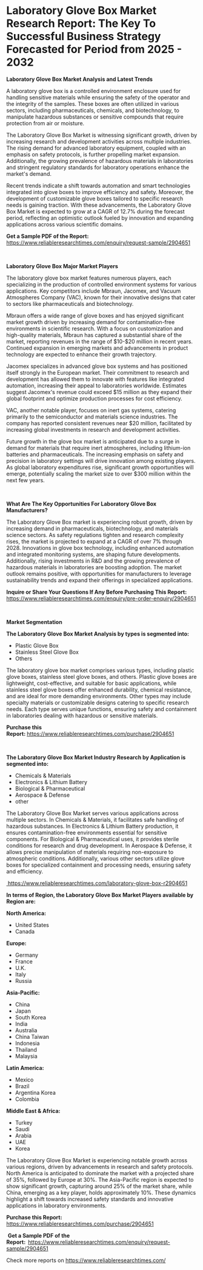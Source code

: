 <p><h1>Laboratory Glove Box Market Research Report: The Key To Successful Business Strategy Forecasted for Period from 2025 - 2032</h1></p><p><strong>Laboratory Glove Box Market Analysis and Latest Trends</strong></p>
<p><p>A laboratory glove box is a controlled environment enclosure used for handling sensitive materials while ensuring the safety of the operator and the integrity of the samples. These boxes are often utilized in various sectors, including pharmaceuticals, chemicals, and biotechnology, to manipulate hazardous substances or sensitive compounds that require protection from air or moisture. </p><p>The Laboratory Glove Box Market is witnessing significant growth, driven by increasing research and development activities across multiple industries. The rising demand for advanced laboratory equipment, coupled with an emphasis on safety protocols, is further propelling market expansion. Additionally, the growing prevalence of hazardous materials in laboratories and stringent regulatory standards for laboratory operations enhance the market's demand.</p><p>Recent trends indicate a shift towards automation and smart technologies integrated into glove boxes to improve efficiency and safety. Moreover, the development of customizable glove boxes tailored to specific research needs is gaining traction. With these advancements, the Laboratory Glove Box Market is expected to grow at a CAGR of 12.7% during the forecast period, reflecting an optimistic outlook fueled by innovation and expanding applications across various scientific domains.</p></p>
<p><strong>Get a Sample PDF of the Report:&nbsp;</strong> <a href="https://www.reliableresearchtimes.com/enquiry/request-sample/2904651?utm_campaign=2989&utm_medium=2&utm_source=Github&utm_content=ia&utm_term=12032025&utm_id=laboratory-glove-box">https://www.reliableresearchtimes.com/enquiry/request-sample/2904651</a></p>
<p>&nbsp;</p>
<p><strong>Laboratory Glove Box Major Market Players</strong></p>
<p><p>The laboratory glove box market features numerous players, each specializing in the production of controlled environment systems for various applications. Key competitors include Mbraun, Jacomex, and Vacuum Atmospheres Company (VAC), known for their innovative designs that cater to sectors like pharmaceuticals and biotechnology.</p><p>Mbraun offers a wide range of glove boxes and has enjoyed significant market growth driven by increasing demand for contamination-free environments in scientific research. With a focus on customization and high-quality materials, Mbraun has captured a substantial share of the market, reporting revenues in the range of $10-$20 million in recent years. Continued expansion in emerging markets and advancements in product technology are expected to enhance their growth trajectory.</p><p>Jacomex specializes in advanced glove box systems and has positioned itself strongly in the European market. Their commitment to research and development has allowed them to innovate with features like integrated automation, increasing their appeal to laboratories worldwide. Estimates suggest Jacomex's revenue could exceed $15 million as they expand their global footprint and optimize production processes for cost efficiency.</p><p>VAC, another notable player, focuses on inert gas systems, catering primarily to the semiconductor and materials science industries. The company has reported consistent revenues near $20 million, facilitated by increasing global investments in research and development activities.</p><p>Future growth in the glove box market is anticipated due to a surge in demand for materials that require inert atmospheres, including lithium-ion batteries and pharmaceuticals. The increasing emphasis on safety and precision in laboratory settings will drive innovation among existing players. As global laboratory expenditures rise, significant growth opportunities will emerge, potentially scaling the market size to over $300 million within the next few years.</p></p>
<p>&nbsp;</p>
<p><strong>What Are The Key Opportunities For Laboratory Glove Box Manufacturers?</strong></p>
<p><p>The Laboratory Glove Box market is experiencing robust growth, driven by increasing demand in pharmaceuticals, biotechnology, and materials science sectors. As safety regulations tighten and research complexity rises, the market is projected to expand at a CAGR of over 7% through 2028. Innovations in glove box technology, including enhanced automation and integrated monitoring systems, are shaping future developments. Additionally, rising investments in R&D and the growing prevalence of hazardous materials in laboratories are boosting adoption. The market outlook remains positive, with opportunities for manufacturers to leverage sustainability trends and expand their offerings in specialized applications.</p></p>
<p><strong>Inquire or Share Your Questions If Any Before Purchasing This Report:</strong> <a href="https://www.reliableresearchtimes.com/enquiry/pre-order-enquiry/2904651?utm_campaign=2989&utm_medium=2&utm_source=Github&utm_content=ia&utm_term=12032025&utm_id=laboratory-glove-box">https://www.reliableresearchtimes.com/enquiry/pre-order-enquiry/2904651</a></p>
<p>&nbsp;</p>
<p><strong>Market Segmentation</strong></p>
<p><strong>The Laboratory Glove Box Market Analysis by types is segmented into:</strong></p>
<p><ul><li>Plastic Glove Box</li><li>Stainless Steel Glove Box</li><li>Others</li></ul></p>
<p><p>The laboratory glove box market comprises various types, including plastic glove boxes, stainless steel glove boxes, and others. Plastic glove boxes are lightweight, cost-effective, and suitable for basic applications, while stainless steel glove boxes offer enhanced durability, chemical resistance, and are ideal for more demanding environments. Other types may include specialty materials or customizable designs catering to specific research needs. Each type serves unique functions, ensuring safety and containment in laboratories dealing with hazardous or sensitive materials.</p></p>
<p><strong>Purchase this Report:&nbsp;</strong><a href="https://www.reliableresearchtimes.com/purchase/2904651?utm_campaign=2989&utm_medium=2&utm_source=Github&utm_content=ia&utm_term=12032025&utm_id=laboratory-glove-box">https://www.reliableresearchtimes.com/purchase/2904651</a></p>
<p>&nbsp;</p>
<p><strong>The Laboratory Glove Box Market Industry Research by Application is segmented into:</strong></p>
<p><ul><li>Chemicals & Materials</li><li>Electronics & Lithium Battery</li><li>Biological & Pharmaceutical</li><li>Aerospace & Defense</li><li>other</li></ul></p>
<p><p>The Laboratory Glove Box Market serves various applications across multiple sectors. In Chemicals & Materials, it facilitates safe handling of hazardous substances. In Electronics & Lithium Battery production, it ensures contamination-free environments essential for sensitive components. For Biological & Pharmaceutical uses, it provides sterile conditions for research and drug development. In Aerospace & Defense, it allows precise manipulation of materials requiring non-exposure to atmospheric conditions. Additionally, various other sectors utilize glove boxes for specialized containment and processing needs, ensuring safety and efficiency.</p></p>
<p><a href="https://www.reliableresearchtimes.com/laboratory-glove-box-r2904651?utm_campaign=2989&utm_medium=2&utm_source=Github&utm_content=ia&utm_term=12032025&utm_id=laboratory-glove-box">&nbsp;https://www.reliableresearchtimes.com/laboratory-glove-box-r2904651</a></p>
<p><strong>In terms of Region, the Laboratory Glove Box Market Players available by Region are:</strong></p>
<p>
    <p> <strong> North America: </strong>
        <ul>
            <li>United States</li>
            <li>Canada</li>
        </ul>
        </p> 
    <p> <strong> Europe: </strong>
        <ul>
            <li>Germany</li>
            <li>France</li>
            <li>U.K.</li>
            <li>Italy</li>
            <li>Russia</li>
        </ul>
        </p> 
    <p> <strong> Asia-Pacific: </strong>
        <ul>
            <li>China</li>
            <li>Japan</li>
            <li>South Korea</li>
            <li>India</li>
            <li>Australia</li>
            <li>China Taiwan</li>
            <li>Indonesia</li>
            <li>Thailand</li>
            <li>Malaysia</li>
        </ul>
        </p> 
    <p> <strong> Latin America: </strong>
        <ul>
            <li>Mexico</li>
            <li>Brazil</li>
            <li>Argentina Korea</li>
            <li>Colombia</li>
        </ul>
        </p> 
    <p> <strong> Middle East & Africa: </strong>
        <ul>
            <li>Turkey</li>
            <li>Saudi</li>
            <li>Arabia</li>
            <li>UAE</li>
            <li>Korea</li>
        </ul>
    </p>
    </p>
<p><p>The Laboratory Glove Box Market is experiencing notable growth across various regions, driven by advancements in research and safety protocols. North America is anticipated to dominate the market with a projected share of 35%, followed by Europe at 30%. The Asia-Pacific region is expected to show significant growth, capturing around 25% of the market share, while China, emerging as a key player, holds approximately 10%. These dynamics highlight a shift towards increased safety standards and innovative applications in laboratory environments.</p></p>
<p><strong>Purchase this Report: </strong><a href="https://www.reliableresearchtimes.com/purchase/2904651?utm_campaign=2989&utm_medium=2&utm_source=Github&utm_content=ia&utm_term=12032025&utm_id=laboratory-glove-box">https://www.reliableresearchtimes.com/purchase/2904651</a></p>
<p>&nbsp;<strong>Get a Sample PDF of the Report:&nbsp;&nbsp;</strong><a href="https://www.reliableresearchtimes.com/enquiry/request-sample/2904651?utm_campaign=2989&utm_medium=2&utm_source=Github&utm_content=ia&utm_term=12032025&utm_id=laboratory-glove-box">https://www.reliableresearchtimes.com/enquiry/request-sample/2904651</a></p>
<p><strong></strong></p>
<p>Check more reports on <a href="https://www.reliableresearchtimes.com/?utm_campaign=2989&utm_medium=2&utm_source=Github&utm_content=ia&utm_term=12032025&utm_id=laboratory-glove-box">https://www.reliableresearchtimes.com/</a></p>